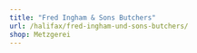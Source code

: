 ```yaml
---
title: "Fred Ingham & Sons Butchers"
url: /halifax/fred-ingham-und-sons-butchers/
shop: Metzgerei
---
```


